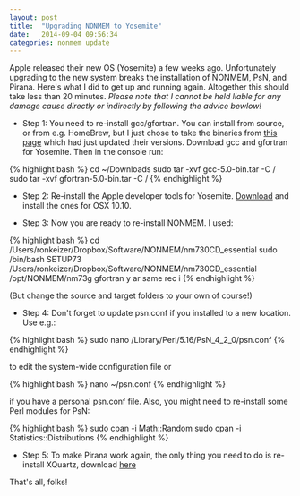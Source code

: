 ```yaml
---
layout: post
title:  "Upgrading NONMEM to Yosemite"
date:   2014-09-04 09:56:34
categories: nonmem update
---
```

Apple released their new OS (Yosemite) a few weeks ago. Unfortunately upgrading to the new system breaks the installation of NONMEM, PsN, and Pirana. Here's what I did to get up and running again. Altogether this should take less than 20 minutes. _Please note that I cannot be held liable for any damage cause directly or indirectly by following the advice bewlow!_

* Step 1: You need to re-install gcc/gfortran. You can install from source, or from e.g. HomeBrew, but I just chose to take the binaries from [this page](http://hpc.sourceforge.net/) which had just updated their versions. Download gcc and gfortran for Yosemite. Then in the console run:

{% highlight bash %}
cd ~/Downloads
sudo tar -xvf gcc-5.0-bin.tar -C / 
sudo tar -xvf gfortran-5.0-bin.tar -C / 
{% endhighlight %}

* Step 2: Re-install the Apple developer tools for Yosemite. [Download](https://developer.apple.com/downloads/index.action#) and install the ones for OSX 10.10.

* Step 3: Now you are ready to re-install NONMEM. I used:

{% highlight bash %}
cd /Users/ronkeizer/Dropbox/Software/NONMEM/nm730CD_essential
sudo /bin/bash SETUP73 /Users/ronkeizer/Dropbox/Software/NONMEM/nm730CD_essential /opt/NONMEM/nm73g gfortran y ar same rec i
{% endhighlight %}

(But change the source and target folders to your own of course!)

* Step 4: Don't forget to update psn.conf if you installed to a new location. Use e.g.:

{% highlight bash %}
sudo nano /Library/Perl/5.16/PsN_4_2_0/psn.conf
{% endhighlight %}

to edit the system-wide configuration file or

{% highlight bash %}
nano ~/psn.conf
{% endhighlight %}

if you have a personal psn.conf file. Also, you might need to re-install some Perl modules for PsN:

{% highlight bash %}
sudo cpan -i Math::Random
sudo cpan -i Statistics::Distributions
{% endhighlight %}

* Step 5: To make Pirana work again, the only thing you need to do is re-install XQuartz, download [here](http://xquartz.macosforge.org/landing/)

That's all, folks!
